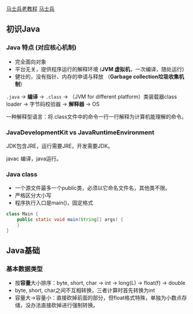 [马士兵老教程](https://www.bilibili.com/video/BV1Yt41197sM/?spm_id_from=333.337.search-card.all.click&vd_source=a42e398d41eb80ec7f1382c8981b74ce)
[马士兵](https://www.bilibili.com/video/BV1AD4y157k7/?spm_id_from=333.337.search-card.all.click&vd_source=a42e398d41eb80ec7f1382c8981b74ce)

## 初识Java

### Java 特点 (对应核心机制)

- 完全面向对象
- 平台无关，提供程序运行的解释环境 (**JVM 虚拟机**，一次编译，随处运行)
- 健壮的，没有指针、内存的申请与释放 （**Garbage collection垃圾收集机制**）

`.java` -> **编译** -> `.class` -> （JVM for different platform）类装载器class loader -> 字节码校验器 -> **解释器** -> OS

一种解释型语言：将.class文件中的命令一行一行解释为计算机能理解的命令。

### JavaDevelopmentKit vs JavaRuntimeEnvironment

JDK包含JRE，运行需要JRE，开发需要JDK。

javac 编译，java运行。

### Java class

- 一个源文件最多一个public类，必须以它命名文件名，其他类不限。
- 严格区分大小写
- 程序执行入口是main()，固定格式

```java
class Main {
    public static void main(String[] args) {
    }
}
```

## Java基础

### 基本数据类型

- 按**容量**大小排序：byte, short, char -> int -> long(L) -> float(f) -> double
- byte, short, char之间不互相转换，三者计算时首先转换为int
- 容量大->容量小：直接砍掉前面的部分，但float格式特殊，单独为小数点存储，没办法直接砍掉进行强制转换。